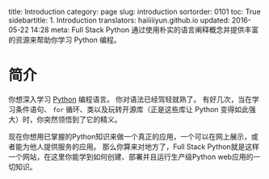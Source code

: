 title: Introduction
category: page
slug: introduction
sortorder: 0101
toc: True
sidebartitle: 1. Introduction
translators: haiiiiiyun.github.io
updated: 2016-05-22 14:28
meta: Full Stack Python 通过使用朴实的语言阐释概念并提供丰富的资源来帮助你学习 Python 编程。


# 简介
你想深入学习 [Python](http://www.python.org/) 编程语言。 你对语法已经驾轻就熟了。
有好几次，当在学习条件语句、 `for` 循环、类以及玩转开源库（正是这些库让 Python 变得如此强大）时，你突然领悟到了它的精义。

现在你想用已掌握的Python知识来做一个真正的应用，一个可以在网上展示，或者能为他人提供服务的应用。
那么你算来对地方了，Full Stack Python就是这样一个网站，在这里你能学到如何创建、部署并且运行生产级Python web应用的一切知识。
